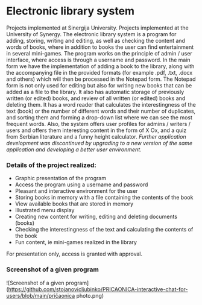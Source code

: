 # Electronic library system 
Projects implemented at Sinergija University. Projects implemented at the University of Synergy. The electronic library system is a program for adding, storing, writing and editing, as well as checking the content and words of books, where in addition to books the user can find entertainment in several mini-games.
The program works on the principle of admin / user interface, where access is through a username and password. In the main form we have the implementation of adding a book to the library, along with the accompanying file in the provided formats (for example .pdf, .txt, .docx and others) which will then be processed in the Notepad form. The Notepad form is not only used for editing but also for writing new books that can be added as a file to the library. It also has automatic storage of previously written (or edited) books, and review of all written (or edited) books and deleting them. It has a word reader that calculates the interestingness of the text (book) or the number of different words and their number of duplicates, and sorting them and forming a drop-down list where we can see the most frequent words.
Also, the system offers user profiles for admins / writers / users and offers them interesting content in the form of X Ox, and a quiz from Serbian literature and a funny height calculator.
*Further application development was discontinued by upgrading to a new version of the same application and developing a better user environment.*

### Details of the project realized:
* Graphic presentation of the program
* Access the program using a username and password
* Pleasant and interactive environment for the user
* Storing books in memory with a file containing the contents of the book
* View available books that are stored in memory
* Illustrated menu display
* Creating new content for writing, editing and deleting documents (books)
* Checking the interestingness of the text and calculating the contents of the book
* Fun content, ie mini-games realized in the library

For presentation only, access is granted with approval.

### Screenshot of a given program
 ![Screenshot of a given program](https://github.com/stojanovicljubinko/PRICAONICA-interactive-chat-for-users/blob/main/pričaonica photo.png)
